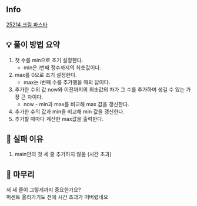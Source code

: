 ## Info
[25214 크림 파스타](https://www.acmicpc.net/problem/25214)

## 💡 풀이 방법 요약
1. 첫 수를 min으로 초기 설정한다.
   - min은 i번째 정수까지의 최솟값이다.
2. max를 0으로 초기 설정한다.
   - max는 i번째 수를 추가했을 때의 답이다.
3. 추가한 수의 값 now와 이전까지의 최솟값의 차가 그 수를 추가하며 생길 수 있는 가장 큰 차이다.
   - now - min과 max를 비교해 max 값을 갱신한다.
4. 추가한 수의 값과 min을 비교해 min 값을 갱신한다.
5. 추가할 때마다 계산한 max값을 출력한다.

## 👀 실패 이유
1. main안의 첫 세 줄 추가하지 않음 (시간 초과)

## 🙂 마무리
저 세 줄이 그렇게까지 중요한가요?  
퍼센트 올라가기도 전에 시간 초과가 떠버렸네요
